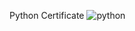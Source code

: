 Python Certificate
![python](https://github.com/user-attachments/assets/6dfaa753-9ae8-4466-ac2b-6bbaed3cc149)
